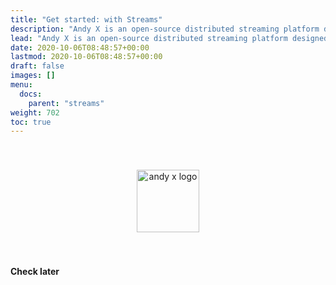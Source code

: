 ```yaml
---
title: "Get started: with Streams"
description: "Andy X is an open-source distributed streaming platform designed to deliver the best performance possible for high-performance data pipelines, streaming analytics, streaming between microservices and data integrations."
lead: "Andy X is an open-source distributed streaming platform designed to deliver the best performance possible for high-performance data pipelines, streaming analytics, streaming between microservices and data integrations."
date: 2020-10-06T08:48:57+00:00
lastmod: 2020-10-06T08:48:57+00:00
draft: false
images: []
menu:
  docs:
    parent: "streams"
weight: 702
toc: true
---
```


<center><img src="/images/T1.png" style="height:100px; margin-top: 40px; margin-bottom: 40px" alt="andy x logo" align="middle"></center>

**Check later**